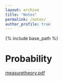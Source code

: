 ```yaml
---
layout: archive
title: "Notes"
permalink: /notes/
author_profile: true
---
```


{% include base_path %}

# Probability
[measuretheory.pdf](zuojr.github.io/files/measuretheory.pdf)
